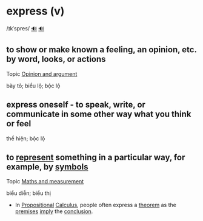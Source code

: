 # express (v)

/ɪkˈspres/ [🔊](https://www.oxfordlearnersdictionaries.com/media/english/uk_pron/e/exp/expre/express__gb_1.mp3) [🔊](https://www.oxfordlearnersdictionaries.com/media/english/us_pron/e/exp/expre/express__us_6.mp3)

## to show or make known a feeling, an opinion, etc. by word, looks, or actions

Topic [Opinion and argument](../topics/opinion-and-argument.md#opinion--argument)

bày tỏ; biểu lộ; bộc lộ

## express oneself - to speak, write, or communicate in some other way what you think or feel

thể hiện; bộc lộ

## to [represent](../r/represent-v.md#to-present-or-describe-somebodysomething-in-a-particular-way-especially-when-this-may-not-be-fair-thể-hiện-phản-ánh) something in a particular way, for example, by [symbols](../s/symbol-n.md#a-sign-number-letter-etc-that-has-a-fixed-meaning-especially-in-science-mathematics-and-music)

Topic [Maths and measurement](../topics/maths-and-measurement.md#maths--measurement)

biểu diễn; biểu thị

- In [Propositional](../p/propositional-adj.md#in-the-form-of-a-statement-mệnh-đề) [Calculus](../c/calculus-n.md#the-type-of-mathematics-that-deals-with-rates-of-change-for-example-in-the-slope-of-a-curve-or-the-speed-of-a-falling-object-phép-tính-giải-tích), people often express a [theorem](../t/theorem-n.md#a-rule-or-principle-especially-in-math-that-can-be-proved-to-be-true-định-lý) as the [premises](../p/premise-n.md#a-statement-or-an-idea-that-forms-the-basis-for-a-reasonable-line-of-argument-tiền-đề-giả-thuyết) [imply](../i/imply-v.md#imply-something---to-make-something-necessary-in-order-to-be-successful-dẫn-đến-đưa-đến) the [conclusion](../c/conclusion-n.md#something-that-you-decide-when-you-have-thought-about-all-the-information-connected-with-the-situation-kết-luận).